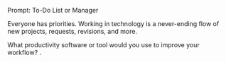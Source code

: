 Prompt: To-Do List or Manager

Everyone has priorities. Working in technology is a never-ending flow of new projects, requests, revisions, and more.

What productivity software or tool would you use to improve your workflow? .
